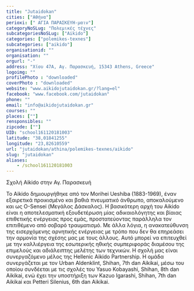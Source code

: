 ```yaml
---
title: "Jutaidokan"
cities: ["Αθήνα"]
perioxi: [" ΑΓΙΑ ΠΑΡΑΣΚΕΥΗ-μαιν"]
categoryNoSLug: "Πολεμικές τέχνες"
subcategoriesNoSLug: ["Aikido"]
categories: ["polemikes-texnes"]
subcategories: ["aikido"]
organisationid: ""
organisation: ""
orgurl: "-"
address: "Χίου 47Α, Αγ. Παρασκευή, 15343 Athens, Greece"
logoimg: ""
profilePhoto : "downloaded"
coverPhoto : "downloaded"
website: "www.aikidojutaidokan.gr/?lang=el"
facebook: "www.facebook.com/jutaidokan"
phone: ""
email: "info@aikidojutaidokan.gr"
courses: ""
places: [""]
rensponsibles: ""
zipcode: [""]
UID: "school161120181003"
latitude: "38,01841255"
longitude: "23,82610559"
url: "jutaidokan/athina/polemikes-texnes/aikido"
slug: "jutaidokan"
aliases:
    - /school161120181003
---
```



Σχολή Aikido στην Αγ. Παρασκευή

Το Aikido δημιουργήθηκε από τον Morihei Ueshiba (1883-1969), έναν εξαιρετικά προικισμένο και βαθιά πνευματικό άνθρωπο, αποκαλούμενο και ως O-Sensei (Μεγάλος Δάσκαλος). Η βασικότερη αρχή του Aikido είναι η αποτελεσματική εξουδετέρωση μίας αδικαιολόγητης και βίαιας επιθετικής ενέργειας προς εμάς, προστατεύοντας παράλληλα τον επιτιθέμενο από σοβαρό τραυματισμό. Με άλλα λόγια, η ανακατεύθυνση της εισερχόμενης αρνητικής ενέργειας με τρόπο που δεν θα επηρεάσει την αρμονία της σχέσης μας με τους άλλους. Αυτό μπορεί να επιτευχθεί με την καλλιέργεια της εσωτερικής ηθικής συμπεριφοράς διαμέσου της επιμελούς και αδιάλειπτης μελέτης των τεχνικών. Η σχολή μας είναι συνεργαζόμενο μέλος της Hellenic Aikido Partnership. Η ομάδα συνεργάζεται με τον Urban Aldenklint, Shihan, 7th dan Aikikai, μέσω του οποίου συνδέεται με τις σχολές του Yasuo Kobayashi, Shihan, 8th dan Aikikai, ενώ έχει την υποστήριξη των Kazuo Igarashi, Shihan, 7th dan Aikikai και Petteri Silenius, 6th dan Aikikai.
